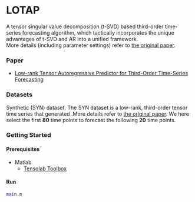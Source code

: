 # LOTAP
A tensor singular value decomposition (t-SVD) based third-order time-series forecasting algorithm, which tactically incorporates the unique advantages of t-SVD and AR into a unified framework.  
More details (including parameter settings) refer to [the original paper](https://arxiv.org/abs/2403.02835).

### Paper
- [Low-rank Tensor Autoregressive Predictor for Third-Order Time-Series Forecasting](https://arxiv.org/abs/2002.12135)

### Datasets
  
Synthetic (SYN) dataset. The SYN dataset is a low-rank, third-order tensor time series that generated .More details refer to [the original paper](https://arxiv.org/abs/2403.02835). We here select the first **80** time points to forecast the following **20** time points.

### Getting Started

#### Prerequisites  

- Matlab
  -   <a href="https://www.tensorlab.net/" class="textlink">Tensolab Toolbox</a>

#### Run

``` MATLAB
main.m
```
